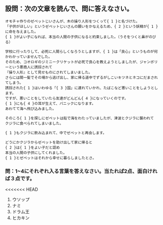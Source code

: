 ﻿## 設問：次の文章を読んで、問に答えなさい。
```
オモチャ作りのゼペットじいさんが、木の操り人形をつくって{ 1 }と名づけた。
「子供がほしい」というゼペットじいさんの願いをかなえるため、{ 2 }という妖精が{ 1 }に命を与えました。
{ 1 }がよい子になれば、本当の人間の子供になると約束しました。（うそをつくと鼻がのびる）

学校に行ったりして、必死に人間らしくなろうとしますが、{ 1 }は「良心」というものが何かわかっていませんでした。
そのため、コオロギのジミニークリケットが必死で良心を教えようとしましたが、ジャンボリーという悪商人に誘拐されて
『操り人形』として見せものにされてしまいました。
さらには間一髪でその場から逃げ出し、家に帰る道中でずるがしこいキツネとネコにだまされてしまう。
誘拐された{ 1 }はいわゆる「{ 3 }国」に連れていかれ、たばこなど悪いことをしようとします。
ですが、悪いことをしていたら友達がどんどん{ 4 }になっていくのです。
{ 1 }にも{ 4 }の耳が生えて、パニックになります。
あわてて海へ飛び込みました。

そのころ{ 1 }を探しにゼペットは船で海をわたっていましたが、津波とクジラに襲われて
クジラに食べられてしまいました。

{ 1 }もクジラに飲み込まれて、中でゼペットと再会します。

どうにかクジラからゼペットを助け出して家に帰ると
{ 2 }は{ 1 }をよい子だと認め
本当の人間の子供にしてくれました。
{ 1 }とゼペットはそれから幸せに暮らしましたとさ。
```

### 問：1~4にそれぞれ入る言葉を答えなさい。当たれば2点、面白ければ３点です。
<<<<<<< HEAD
1. ウソップ
2. ナミ
3. ドラム王
4. ヒカキン
